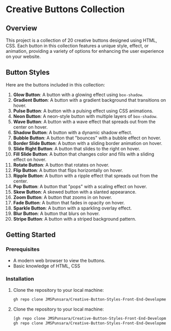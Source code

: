 # Creative Buttons Collection

## Overview
This project is a collection of 20 creative buttons designed using HTML, CSS. Each button in this collection features a unique style, effect, or animation, providing a variety of options for enhancing the user experience on your website.

## Button Styles
Here are the buttons included in this collection:

1. **Glow Button**: A button with a glowing effect using `box-shadow`.
2. **Gradient Button**: A button with a gradient background that transitions on hover.
3. **Pulse Button**: A button with a pulsing effect using CSS animations.
4. **Neon Button**: A neon-style button with multiple layers of `box-shadow`.
5. **Wave Button**: A button with a wave effect that spreads out from the center on hover.
6. **Shadow Button**: A button with a dynamic shadow effect.
7. **Bubble Button**: A button that "bounces" with a bubble effect on hover.
8. **Border Slide Button**: A button with a sliding border animation on hover.
9. **Slide Right Button**: A button that slides to the right on hover.
10. **Fill Slide Button**: A button that changes color and fills with a sliding effect on hover.
11. **Rotate Button**: A button that rotates on hover.
12. **Flip Button**: A button that flips horizontally on hover.
13. **Ripple Button**: A button with a ripple effect that spreads out from the center.
14. **Pop Button**: A button that "pops" with a scaling effect on hover.
15. **Skew Button**: A skewed button with a slanted appearance.
16. **Zoom Button**: A button that zooms in on hover.
17. **Fade Button**: A button that fades in opacity on hover.
18. **Sparkle Button**: A button with a sparkling overlay effect.
19. **Blur Button**: A button that blurs on hover.
20. **Stripe Button**: A button with a striped background pattern.

## Getting Started

### Prerequisites
- A modern web browser to view the buttons.
- Basic knowledge of HTML, CSS

### Installation
1. Clone the repository to your local machine:
   ```bash
   gh repo clone JMSPunsara/Creative-Button-Styles-Front-End-Development
1. Clone the repository to your local machine:
   ```bash
   [gh repo clone JMSPunsara/Creative-Button-Styles-Front-End-Development](https://github.com/JMSPunsara/Creative-Button-Styles-Front-End-Development.git
   gh repo clone JMSPunsara/Creative-Button-Styles-Front-End-Development)

 
